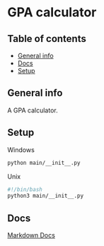 # GPA calculator

## Table of contents

* [General info](#general-info)
* [Docs](#Docs)
* [Setup](#setup)

## General info

A GPA calculator.

## Setup

Windows

```cmd
python main/__init__.py
```
Unix

```bash
#!/bin/bash
python3 main/__init__.py
```

## Docs

[Markdown Docs](docs/main.md)

